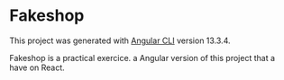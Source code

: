 # Fakeshop

This project was generated with [Angular CLI](https://github.com/angular/angular-cli) version 13.3.4.

Fakeshop is a practical exercice. a Angular version of this project that a have on React.
